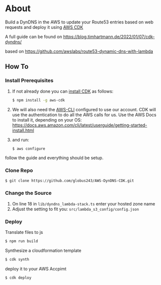 # About

Build a DynDNS in the AWS to update your Route53 entries based on web requests and deploy it using [AWS CDK](https://docs.aws.amazon.com/cdk/v2/guide/cli.html)

A full guide can be found on https://blog.timhartmann.de/2022/01/07/cdk-dyndns/

based on https://github.com/awslabs/route53-dynamic-dns-with-lambda

## How To

### Install Prerequisites

1. If not already done you can [install CDK](https://docs.aws.amazon.com/cdk/v2/guide/getting_started.html) as follows:

    ``` bash
    $ npm install -g aws-cdk
    ```

2. We will also need the [AWS-CLI](https://aws.amazon.com/cli/) configured to use our account. CDK will use the authentication to do all the AWS calls for us.
Use the AWS Docs to install it, depending on your OS:
https://docs.aws.amazon.com/cli/latest/userguide/getting-started-install.html

3. and run:

    ``` bash
    $ aws configure
    ```

follow the guide and everything should be setup.

### Clone Repo

``` bash
$ git clone https://github.com/globus243/AWS-DynDNS-CDK.git
```

### Change the Source

1. On line 18 in  ```lib/dyndns_lambda-stack.ts``` enter your hosted zone name
2. Adjust the setting to fit you: ```src/lambda_s3_config/config.json```

### Deploy

Translate files to js

``` bash
$ npm run build
```

Synthesize a cloudformation template

``` bash
$ cdk synth
```

deploy it to your AWS Accpimt

``` bash
$ cdk deploy
```
